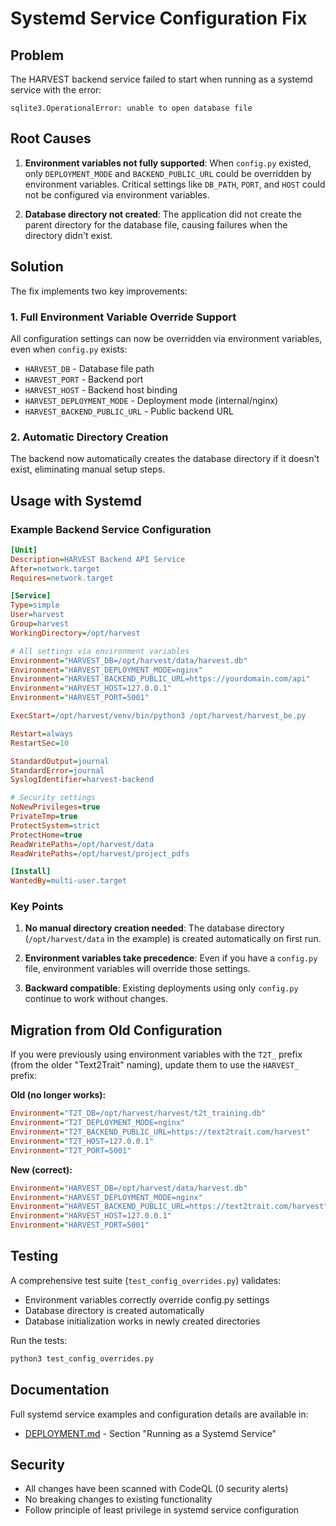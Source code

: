 # Systemd Service Configuration Fix

## Problem
The HARVEST backend service failed to start when running as a systemd service with the error:
```
sqlite3.OperationalError: unable to open database file
```

## Root Causes
1. **Environment variables not fully supported**: When `config.py` existed, only `DEPLOYMENT_MODE` and `BACKEND_PUBLIC_URL` could be overridden by environment variables. Critical settings like `DB_PATH`, `PORT`, and `HOST` could not be configured via environment variables.

2. **Database directory not created**: The application did not create the parent directory for the database file, causing failures when the directory didn't exist.

## Solution
The fix implements two key improvements:

### 1. Full Environment Variable Override Support
All configuration settings can now be overridden via environment variables, even when `config.py` exists:

- `HARVEST_DB` - Database file path
- `HARVEST_PORT` - Backend port
- `HARVEST_HOST` - Backend host binding
- `HARVEST_DEPLOYMENT_MODE` - Deployment mode (internal/nginx)
- `HARVEST_BACKEND_PUBLIC_URL` - Public backend URL

### 2. Automatic Directory Creation
The backend now automatically creates the database directory if it doesn't exist, eliminating manual setup steps.

## Usage with Systemd

### Example Backend Service Configuration

```ini
[Unit]
Description=HARVEST Backend API Service
After=network.target
Requires=network.target

[Service]
Type=simple
User=harvest
Group=harvest
WorkingDirectory=/opt/harvest

# All settings via environment variables
Environment="HARVEST_DB=/opt/harvest/data/harvest.db"
Environment="HARVEST_DEPLOYMENT_MODE=nginx"
Environment="HARVEST_BACKEND_PUBLIC_URL=https://yourdomain.com/api"
Environment="HARVEST_HOST=127.0.0.1"
Environment="HARVEST_PORT=5001"

ExecStart=/opt/harvest/venv/bin/python3 /opt/harvest/harvest_be.py

Restart=always
RestartSec=10

StandardOutput=journal
StandardError=journal
SyslogIdentifier=harvest-backend

# Security settings
NoNewPrivileges=true
PrivateTmp=true
ProtectSystem=strict
ProtectHome=true
ReadWritePaths=/opt/harvest/data
ReadWritePaths=/opt/harvest/project_pdfs

[Install]
WantedBy=multi-user.target
```

### Key Points

1. **No manual directory creation needed**: The database directory (`/opt/harvest/data` in the example) is created automatically on first run.

2. **Environment variables take precedence**: Even if you have a `config.py` file, environment variables will override those settings.

3. **Backward compatible**: Existing deployments using only `config.py` continue to work without changes.

## Migration from Old Configuration

If you were previously using environment variables with the `T2T_` prefix (from the older "Text2Trait" naming), update them to use the `HARVEST_` prefix:

**Old (no longer works):**
```ini
Environment="T2T_DB=/opt/harvest/harvest/t2t_training.db"
Environment="T2T_DEPLOYMENT_MODE=nginx"
Environment="T2T_BACKEND_PUBLIC_URL=https://text2trait.com/harvest"
Environment="T2T_HOST=127.0.0.1"
Environment="T2T_PORT=5001"
```

**New (correct):**
```ini
Environment="HARVEST_DB=/opt/harvest/data/harvest.db"
Environment="HARVEST_DEPLOYMENT_MODE=nginx"
Environment="HARVEST_BACKEND_PUBLIC_URL=https://text2trait.com/harvest"
Environment="HARVEST_HOST=127.0.0.1"
Environment="HARVEST_PORT=5001"
```

## Testing

A comprehensive test suite (`test_config_overrides.py`) validates:
- Environment variables correctly override config.py settings
- Database directory is created automatically
- Database initialization works in newly created directories

Run the tests:
```bash
python3 test_config_overrides.py
```

## Documentation

Full systemd service examples and configuration details are available in:
- [DEPLOYMENT.md](DEPLOYMENT.md) - Section "Running as a Systemd Service"

## Security

- All changes have been scanned with CodeQL (0 security alerts)
- No breaking changes to existing functionality
- Follow principle of least privilege in systemd service configuration
